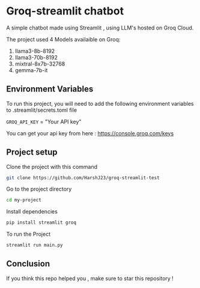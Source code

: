 
# Groq-streamlit chatbot
A simple chatbot made using Streamlit , using LLM's hosted on Groq Cloud.

The project used 4 Models availaible on Groq:
  1) llama3-8b-8192
  2) llama3-70b-8192
  3) mixtral-8x7b-32768
  4) gemma-7b-it





## Environment Variables

To run this project, you will need to add the following environment variables to .streamlit/secrets.toml file

`GROQ_API_KEY` = "Your API key"
 
 You can get your api key from here : https://console.groq.com/keys



## Project setup

Clone the project with this command

```bash  
git clone https://github.com/HarshJ23/groq-streamlit-test
```

Go to the project directory

```bash
cd my-project
```

Install dependencies

```bash
pip install streamlit groq
```

To run the Project 
```bash 
streamlit run main.py
```


## Conclusion
If you think this repo helped you , make sure to star this repository !
